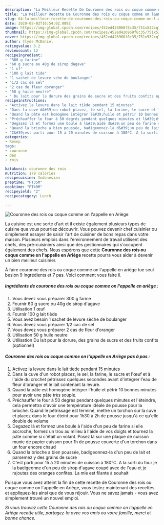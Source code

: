 ```yaml
---
description: "La Meilleur Recette De Couronne des rois ou coque comme on l&amp;#39;appelle en Ariège"
title: "La Meilleur Recette De Couronne des rois ou coque comme on l&amp;#39;appelle en Ariège"
slug: 64-la-meilleur-recette-de-couronne-des-rois-ou-coque-comme-on-l-and-39-appelle-en-ariege
date: 2020-08-02T16:54:02.089Z
image: https://img-global.cpcdn.com/recipes/452ed426968f8c35/751x532cq70/couronne-des-rois-ou-coque-comme-on-lappelle-en-ariege-photo-principale-de-la-recette.jpg
thumbnail: https://img-global.cpcdn.com/recipes/452ed426968f8c35/751x532cq70/couronne-des-rois-ou-coque-comme-on-lappelle-en-ariege-photo-principale-de-la-recette.jpg
cover: https://img-global.cpcdn.com/recipes/452ed426968f8c35/751x532cq70/couronne-des-rois-ou-coque-comme-on-lappelle-en-ariege-photo-principale-de-la-recette.jpg
author: Clyde McDaniel
ratingvalue: 3.2
reviewcount: 12
recipeingredient:
- "300 g farine"
- "60 g sucre ou 40g de sirop dagave"
- "1 uf"
- "100 g lait tide"
- "1 sachet de levure sche de boulanger"
- "1/2 cac de sel"
- "2 cas de fleur doranger"
- "50 g huile neutre"
- " Du lait pour la dorure des grains de sucre et des fruits confits optionnel"
recipeinstructions:
- "Activez la levure dans le lait tiède pendant 15 minutes"
- "Dans la cuve d&#39;un robot placez, le sel, la farine, le sucre et l&#39;œuf et à l&#39;aide du crochet pétrissez quelques secondes avant d&#39;intégrer l&#39;eau de fleur d&#39;oranger et le lait contenant la levure."
- "Quand la pâte est homogène intégrer l&#39;huile et pétrir 10 bonnes minutes pour avoir une pâte très souple."
- "Préchauffer le four à 50 degrés pendant quelques minutes et l&#39;éteindre, cela permettra d&#39;avoir une température idéale de pousse pour la brioche. Quand le pétrissage est terminé, mettre un torchon sur la cuve et placez dans le four éteint pour 1h30 à 2h de pousse jusqu&#39;à ce qu&#39;elle double de volume"
- "Degazez là et formez une boule à l&#39;aide d&#39;un peu de farine si elle accroche, formez un trou au milieu à l&#39;aide de vos doigts et tournez la pâte comme si c&#39;était un volant. Posez là sur une plaque de cuisson munie de papier cuisson pour 1h de pousse couverte d&#39;un torchon dans un four encore chaud"
- "Quand la brioche a bien poussée, badigeonnez-la d&#39;un peu de lait et parsemez y des grains de sucre"
- "C&#39;est parti pour 15 à 20 minutes de cuisson à 180°C. A la sorti du four je la badigeonne d&#39;un peu de sirop d&#39;agave coupé avec de l&#39;eau et je rajoutes des oranges confites. La mie est filante à souhait"
categories:
- Resep
tags:
- couronne
- des
- rois

katakunci: couronne des rois 
nutrition: 179 calories
recipecuisine: Indonesian
preptime: "PT35M"
cooktime: "PT49M"
recipeyield: "2"
recipecategory: Lunch

---
```



![Couronne des rois ou coque comme on l&#39;appelle en Ariège](https://img-global.cpcdn.com/recipes/452ed426968f8c35/751x532cq70/couronne-des-rois-ou-coque-comme-on-lappelle-en-ariege-photo-principale-de-la-recette.jpg)

La cuisine est une sorte d'art et il existe également plusieurs types de cuisine que vous pourriez découvrir. Vous pouvez devenir chef cuisinier ou simplement essayer de saisir l'art de cuisiner de bons repas dans votre maison. Plusieurs emplois dans l'environnement de travail utilisent des chefs, des pré-cuisiniers ainsi que des gestionnaires qui s'occupent également des chefs. Nous espérons que cette <strong> Couronne des rois ou coque comme on l&#39;appelle en Ariège </strong> recette pourra vous aider à devenir un bien meilleur cuisinier.

<!--inarticleads1-->

À faire couronne des rois ou coque comme on l&#39;appelle en ariège tue seul besion 9 Ingrédients et 7 pas. Voici comment vous faire il.

##### Ingrédients de couronne des rois ou coque comme on l&#39;appelle en ariège :

1. Vous devez vous préparer 300 g farine
1. Fournir 60 g sucre ou 40g de sirop d&#39;agave
1. Utilisation 1 œuf
1. Fournir 100 g lait tiède
1. Vous avez besoin 1 sachet de levure sèche de boulanger
1. Vous devez vous préparer 1/2 cac de sel
1. Vous devez vous préparer 2 cas de fleur d&#39;oranger
1. Utilisation 50 g huile neutre
1. Utilisation  Du lait pour la dorure, des grains de sucre et des fruits confits (optionnel)




<!--inarticleads2-->

##### Couronne des rois ou coque comme on l&#39;appelle en Ariège pas à pas :

1. Activez la levure dans le lait tiède pendant 15 minutes
1. Dans la cuve d&#39;un robot placez, le sel, la farine, le sucre et l&#39;œuf et à l&#39;aide du crochet pétrissez quelques secondes avant d&#39;intégrer l&#39;eau de fleur d&#39;oranger et le lait contenant la levure.
1. Quand la pâte est homogène intégrer l&#39;huile et pétrir 10 bonnes minutes pour avoir une pâte très souple.
1. Préchauffer le four à 50 degrés pendant quelques minutes et l&#39;éteindre, cela permettra d&#39;avoir une température idéale de pousse pour la brioche. Quand le pétrissage est terminé, mettre un torchon sur la cuve et placez dans le four éteint pour 1h30 à 2h de pousse jusqu&#39;à ce qu&#39;elle double de volume
1. Degazez là et formez une boule à l&#39;aide d&#39;un peu de farine si elle accroche, formez un trou au milieu à l&#39;aide de vos doigts et tournez la pâte comme si c&#39;était un volant. Posez là sur une plaque de cuisson munie de papier cuisson pour 1h de pousse couverte d&#39;un torchon dans un four encore chaud
1. Quand la brioche a bien poussée, badigeonnez-la d&#39;un peu de lait et parsemez y des grains de sucre
1. C&#39;est parti pour 15 à 20 minutes de cuisson à 180°C. A la sorti du four je la badigeonne d&#39;un peu de sirop d&#39;agave coupé avec de l&#39;eau et je rajoutes des oranges confites. La mie est filante à souhait




<!--inarticleads1-->

<p>
Puisque vous avez atteint la fin de cette recette de Couronne des rois ou coque comme on l&#39;appelle en Ariège, vous testez maintenant des recettes et appliquez-les ainsi que de vous réjouir. Vous ne savez jamais - vous avez simplement trouvé un nouvel emploi.
</p>

<p>
<i>Si vous trouvez cette Couronne des rois ou coque comme on l&#39;appelle en Ariège recette utile, partagez-la avec vos amis ou votre famille, merci et bonne chance.</i>
</p>
